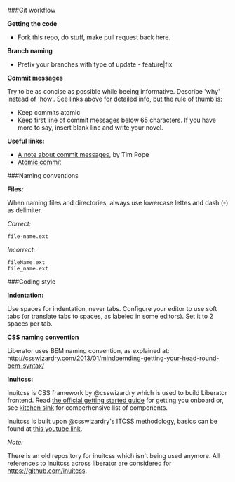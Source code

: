 
###Git workflow

**Getting the code**

- Fork this repo, do stuff, make pull request back here.

**Branch naming**

- Prefix your branches with type of update - feature|fix

**Commit messages**

Try to be as concise as possible while beeing informative. Describe 'why'
instead of 'how'. See links above for detailed info, but the rule of thumb is:

- Keep commits atomic
- Keep first line of commit messages below 65 characters. If you have more to
say, insert blank line and write your novel.

**Useful links:**

- [A note about commit messages](http://tbaggery.com/2008/04/19/a-note-about-git-commit-messages.html), by Tim Pope
- [Atomic commit](http://en.wikipedia.org/wiki/Atomic_commit)


###Naming conventions

**Files:**

When naming files and directories, always use lowercase lettes and dash (-)
as delimiter.

*Correct:*

	file-name.ext

*Incorrect:*

	fileName.ext
	file_name.ext


###Coding style

**Indentation:**

Use spaces for indentation, never tabs. Configure your editor to use soft tabs
(or translate tabs to spaces, as labeled in some editors). Set it to 2 spaces
per tab.

**CSS naming convention**

Liberator uses BEM naming convention, as explained at: http://csswizardry.com/2013/01/mindbemding-getting-your-head-round-bem-syntax/

**Inuitcss:**

Inuitcss is CSS framework by @csswizardry which is used to build Liberator
frontend. Read [the official getting started guide](https://github.com/inuitcss/getting-started)
for getting you onboard or, see [kitchen sink](http://csshugs.github.io/inuit-kitchen-sink/index.html)
for comperhensive list of components.

Inuitcss is built upon @csswizardry's ITCSS methodology, basics can be found at
[this youtube link](https://www.youtube.com/watch?v=1OKZOV-iLj4).

*Note:*

There is an old repository for inuitcss which isn't being used anymore. All
references to inuitcss across liberator are considered for https://github.com/inuitcss.

